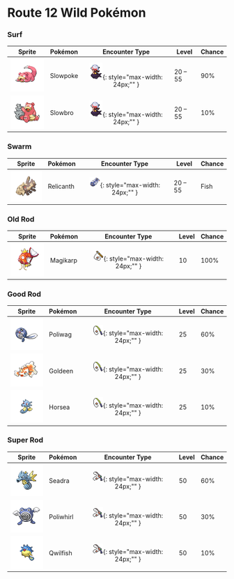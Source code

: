 # Route 12 Wild Pokémon

### Surf

| Sprite | Pokémon | Encounter Type | Level | Chance |
|:------:|---------|:--------------:|-------|--------|
| ![Slowpoke](../../assets/sprites/slowpoke/front.gif "Slowpoke") | Slowpoke | ![Surf](../../assets/encounter_types/surf.png "Surf"){: style="max-width: 24px;"" } | 20 – 55 | 90% |
| ![Slowbro](../../assets/sprites/slowbro/front.gif "Slowbro") | Slowbro | ![Surf](../../assets/encounter_types/surf.png "Surf"){: style="max-width: 24px;"" } | 20 – 55 | 10% |

### Swarm

| Sprite | Pokémon | Encounter Type | Level | Chance |
|:------:|---------|:--------------:|-------|--------|
| ![Relicanth](../../assets/sprites/relicanth/front.gif "Relicanth") | Relicanth | ![Swarm](../../assets/encounter_types/swarm.png "Swarm"){: style="max-width: 24px;"" } | 20 – 55 | Fish |

### Old Rod

| Sprite | Pokémon | Encounter Type | Level | Chance |
|:------:|---------|:--------------:|-------|--------|
| ![Magikarp](../../assets/sprites/magikarp/front.gif "Magikarp") | Magikarp | ![Old Rod](../../assets/encounter_types/old_rod.png "Old Rod"){: style="max-width: 24px;"" } | 10 | 100% |

### Good Rod

| Sprite | Pokémon | Encounter Type | Level | Chance |
|:------:|---------|:--------------:|-------|--------|
| ![Poliwag](../../assets/sprites/poliwag/front.gif "Poliwag") | Poliwag | ![Good Rod](../../assets/encounter_types/good_rod.png "Good Rod"){: style="max-width: 24px;"" } | 25 | 60% |
| ![Goldeen](../../assets/sprites/goldeen/front.gif "Goldeen") | Goldeen | ![Good Rod](../../assets/encounter_types/good_rod.png "Good Rod"){: style="max-width: 24px;"" } | 25 | 30% |
| ![Horsea](../../assets/sprites/horsea/front.gif "Horsea") | Horsea | ![Good Rod](../../assets/encounter_types/good_rod.png "Good Rod"){: style="max-width: 24px;"" } | 25 | 10% |

### Super Rod

| Sprite | Pokémon | Encounter Type | Level | Chance |
|:------:|---------|:--------------:|-------|--------|
| ![Seadra](../../assets/sprites/seadra/front.gif "Seadra") | Seadra | ![Super Rod](../../assets/encounter_types/super_rod.png "Super Rod"){: style="max-width: 24px;"" } | 50 | 60% |
| ![Poliwhirl](../../assets/sprites/poliwhirl/front.gif "Poliwhirl") | Poliwhirl | ![Super Rod](../../assets/encounter_types/super_rod.png "Super Rod"){: style="max-width: 24px;"" } | 50 | 30% |
| ![Qwilfish](../../assets/sprites/qwilfish/front.gif "Qwilfish") | Qwilfish | ![Super Rod](../../assets/encounter_types/super_rod.png "Super Rod"){: style="max-width: 24px;"" } | 50 | 10% |

